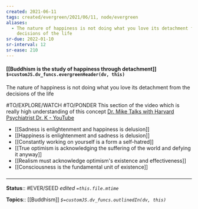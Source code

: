 ```yaml
---
created: 2021-06-11
tags: created/evergreen/2021/06/11, node/evergreen
aliases:
  - The nature of happiness is not doing what you love its detachment from the
    decisions of the life
sr-due: 2022-01-10
sr-interval: 12
sr-ease: 210
---
```


#### [[Buddhism is the study of happiness through detachment]] `$=customJS.dv_funcs.evergreenHeader(dv, this)`

The nature of happiness is not doing what you love its detachment from the decisions of the life

#TO/EXPLORE/WATCH #TO/PONDER This section of the video which is really high understanding of this concept
[Dr. Mike Talks with Harvard Psychiatrist Dr. K - YouTube](https://youtu.be/T_31hFh1XKM?t=4618)

- [[Sadness is enlightenment and happiness is delusion]]
- [[Happiness is enlightenment and sadness is delusion]]
- [[Constantly working on yourself is a form a self-hatred]]
- [[True optimism is acknowledging the suffering of the world and defying it anyway]]
- [[Realism must acknowledge optimism's existence and effectiveness]]
- [[Consciousness is the fundamental unit of existence]]
### <hr class="footnote"/>

**Status**:: #EVER/SEED 
*edited `=this.file.mtime`*

**Topics**:: [[Buddhism]]
*`$=customJS.dv_funcs.outlinedIn(dv, this)`*
